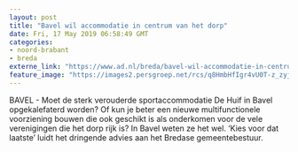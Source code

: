 ```yaml
---
layout: post
title: "Bavel wil accommodatie in centrum van het dorp"
date: Fri, 17 May 2019 06:58:49 GMT
categories: 
- noord-brabant 
- breda 
externe_link: "https://www.ad.nl/breda/bavel-wil-accommodatie-in-centrum-van-het-dorp~a2b31494/"
feature_image: "https://images2.persgroep.net/rcs/q8HmbHfIgr4vU0T-z_zyjFlcoKc/diocontent/148413452/_fitwidth/400/?appId=21791a8992982cd8da851550a453bd7f&quality=0.7"
---
```


BAVEL - Moet de sterk verouderde sportaccommodatie De Huif in Bavel opgekalefaterd worden? Of kun je beter een nieuwe multifunctionele voorziening bouwen die ook geschikt is als onderkomen voor de vele verenigingen die het dorp rijk is? In Bavel weten ze het wel. ‘Kies voor dat laatste’ luidt het dringende advies aan het Bredase gemeentebestuur.
